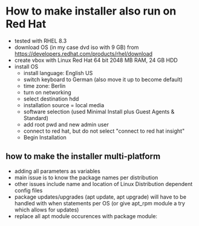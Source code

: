 # How to make installer also run on Red Hat
- tested with RHEL 8.3
- download OS (in my case dvd iso with 9 GB) from <https://developers.redhat.com/products/rhel/download>
- create vbox with Linux Red Hat 64 bit 2048 MB RAM, 24 GB HDD
- install OS
  - install language: English US
  - switch keyboard to German (also move it up to become default)
  - time zone: Berlin
  - turn on networking
  - select destination hdd
  - installation source = local media
  - software selection (used Minimal Install plus Guest Agents & Standard)
  - add root pwd and new admin user
  - connect to red hat, but do not select "connect to red hat insight"
  - Begin Installation
## how to make the installer multi-platform
- adding all parameters as variables
- main issue is to know the package names per distribution
- other issues include name and location of Linux Distribution dependent config files
- package updates/upgrades (apt update, apt upgrade) will have to be handled with when statements per OS (or give apt_rpm module a try which allows for updates)
- replace all apt module occurences with package module:
